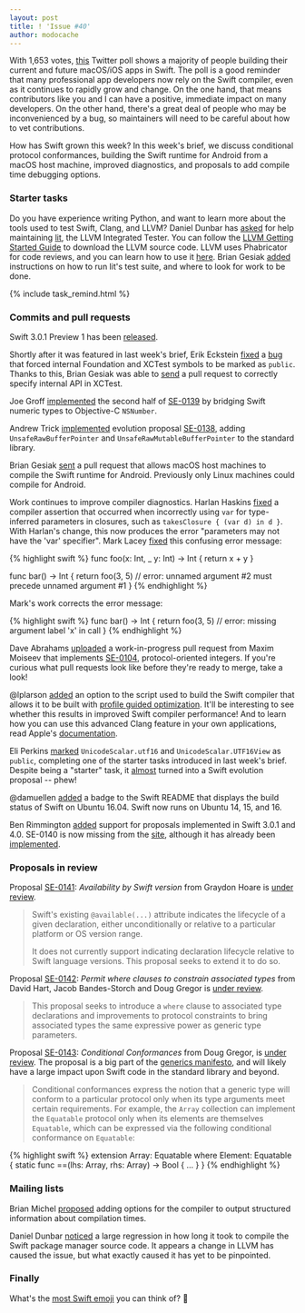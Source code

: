 ```yaml
---
layout: post
title: ! 'Issue #40'
author: modocache
---
```


With 1,653 votes, [this](https://twitter.com/stroughtonsmith/status/780028892794978304) Twitter poll shows a majority of people building their current and future macOS/iOS apps in Swift. The poll is a good reminder that many professional app developers now rely on the Swift compiler, even as it continues to rapidly grow and change. On the one hand, that means contributors like you and I can have a positive, immediate impact on many developers. On the other hand, there's a great deal of people who may be inconvenienced by a bug, so maintainers will need to be careful about how to vet contributions.

How has Swift grown this week? In this week's brief, we discuss conditional protocol conformances, building the Swift runtime for Android from a macOS host machine, improved diagnostics, and proposals to add compile time debugging options.

<!--excerpt-->

### Starter tasks

Do you have experience writing Python, and want to learn more about the tools used to test Swift, Clang, and LLVM? Daniel Dunbar has [asked](https://twitter.com/daniel_dunbar/status/780436782605230080) for help maintaining [lit](http://llvm.org/docs/CommandGuide/lit.html), the LLVM Integrated Tester. You can follow the [LLVM Getting Started Guide](http://llvm.org/docs/GettingStarted.html) to download the LLVM source code. LLVM uses Phabricator for code reviews, and you can learn how to use it [here](http://llvm.org/docs/Phabricator.html). Brian Gesiak [added](https://reviews.llvm.org/D24968) instructions on how to run lit's test suite, and where to look for work to be done.

{% include task_remind.html %}

### Commits and pull requests

Swift 3.0.1 Preview 1 has been [released](https://github.com/apple/swift/releases/tag/swift-3.0.1-PREVIEW-1).

Shortly after it was featured in last week's brief, Erik Eckstein [fixed](https://github.com/apple/swift/pull/4927) a [bug](https://bugs.swift.org/browse/SR-1901) that forced internal Foundation and XCTest symbols to be marked as `public`. Thanks to this, Brian Gesiak was able to [send](https://github.com/apple/swift-corelibs-xctest/pull/174) a pull request to correctly specify internal API in XCTest.

Joe Groff [implemented](https://github.com/apple/swift/pull/4933) the second half of [SE-0139](https://github.com/apple/swift-evolution/blob/master/proposals/0139-bridge-nsnumber-and-nsvalue.md) by bridging Swift numeric types to Objective-C `NSNumber`.

Andrew Trick [implemented](https://github.com/apple/swift/pull/4954) evolution proposal [SE-0138](https://github.com/apple/swift-evolution/blob/master/proposals/0138-unsaferawbufferpointer.md), adding `UnsafeRawBufferPointer` and `UnsafeRawMutableBufferPointer` to the standard library.

Brian Gesiak [sent](https://github.com/apple/swift/pull/4972) a pull request that allows macOS host machines to compile the Swift runtime for Android. Previously only Linux machines could compile for Android.

Work continues to improve compiler diagnostics. Harlan Haskins [fixed](https://github.com/apple/swift/pull/4980) a compiler assertion that occurred when incorrectly using `var` for type-inferred parameters in closures, such as `takesClosure { (var d) in d }`. With Harlan's change, this now produces the error "parameters may not have the 'var' specifier". Mark Lacey [fixed](https://github.com/apple/swift/pull/4998) this confusing error message:

{% highlight swift %}
func foo(x: Int, _ y: Int) -> Int {
  return x + y
}

func bar() -> Int {
  return foo(3, 5) // error: unnamed argument #2 must precede unnamed argument #1
}
{% endhighlight %}

Mark's work corrects the error message:

{% highlight swift %}
func bar() -> Int {
  return foo(3, 5) // error: missing argument label 'x' in call
}
{% endhighlight %}

Dave Abrahams [uploaded](https://github.com/apple/swift/pull/3796) a work-in-progress pull request from Maxim Moiseev that implements [SE-0104](https://github.com/apple/swift-evolution/blob/master/proposals/0104-improved-integers.md), protocol-oriented integers. If you're curious what pull requests look like before they're ready to merge, take a look!

@lplarson [added](https://github.com/apple/swift/pull/4989) an option to the script used to build the Swift compiler that allows it to be built with [profile guided optimization](http://clang.llvm.org/docs/UsersManual.html#profile-guided-optimization). It'll be interesting to see whether this results in improved Swift compiler performance! And to learn how you can use this advanced Clang feature in your own applications, read Apple's [documentation](https://developer.apple.com/library/content/documentation/DeveloperTools/Conceptual/xcode_profile_guided_optimization/pgo-using/pgo-using.html).

Eli Perkins [marked](https://github.com/apple/swift/pull/4929) `UnicodeScalar.utf16` and `UnicodeScalar.UTF16View` as `public`, completing one of the starter tasks introduced in last week's brief. Despite being a "starter" task, it [almost](https://lists.swift.org/pipermail/swift-evolution/Week-of-Mon-20160919/027240.html) turned into a Swift evolution proposal -- phew!

@damuellen [added](https://github.com/apple/swift/pull/4928) a badge to the Swift README that displays the build status of Swift on Ubuntu 16.04. Swift now runs on Ubuntu 14, 15, and 16.

Ben Rimmington [added](https://github.com/apple/swift-evolution/pull/534) support for proposals implemented in Swift 3.0.1 and 4.0. SE-0140 is now missing from the [site](http://apple.github.io/swift-evolution/), although it has already been [implemented](https://github.com/apple/swift-evolution/commit/1202af531896d3e1708708ff09e4f6dd91d43f47).

### Proposals in review

Proposal [SE-0141](https://github.com/apple/swift-evolution/blob/master/proposals/0141-available-by-swift-version.md): *Availability by Swift version* from Graydon Hoare is [under review](https://lists.swift.org/pipermail/swift-evolution-announce/2016-September/000286.html).

> Swift's existing `@available(...)` attribute indicates the lifecycle of a given declaration, either unconditionally or relative to a particular platform or OS version range.
> 
> It does not currently support indicating declaration lifecycle relative to Swift language versions. This proposal seeks to extend it to do so.

Proposal [SE-0142](https://github.com/apple/swift-evolution/blob/master/proposals/0142-associated-types-constraints.md): *Permit where clauses to constrain associated types* from David Hart, Jacob Bandes-Storch and Doug Gregor is [under review](https://lists.swift.org/pipermail/swift-evolution-announce/2016-September/000287.html).

> This proposal seeks to introduce a `where` clause to associated type declarations and improvements to protocol constraints to bring associated types the same expressive power as generic type parameters.

Proposal [SE-0143](https://github.com/apple/swift-evolution/blob/master/proposals/0143-conditional-conformances.md): *Conditional Conformances* from Doug Gregor, is [under review](https://lists.swift.org/pipermail/swift-evolution-announce/2016-September/000288.html). The proposal is a big part of the [generics
manifesto](https://github.com/apple/swift/blob/master/docs/GenericsManifesto.md#conditional-conformances-), and will likely have a large impact upon Swift code in the standard library and beyond.

> Conditional conformances express the notion that a generic type will conform to a particular protocol only when its type arguments meet certain requirements. For example, the `Array` collection can implement the `Equatable` protocol only when its elements are themselves `Equatable`, which can be expressed via the following conditional conformance on `Equatable`:

{% highlight swift %}
extension Array: Equatable where Element: Equatable {
  static func ==(lhs: Array<T>, rhs: Array<T>) -> Bool { ... }
}
{% endhighlight %}

### Mailing lists

Brian Michel [proposed](https://bugs.swift.org/browse/SR-2741) adding options for the compiler to output structured information about compilation times.

Daniel Dunbar [noticed](https://lists.swift.org/pipermail/swift-dev/Week-of-Mon-20160919/003020.html) a large regression in how long it took to compile the Swift package manager source code. It appears a change in LLVM has caused the issue, but what exactly caused it has yet to be pinpointed.

### Finally

What's the [most Swift emoji](https://twitter.com/stephentyrone/status/781532588057976832) you can think of? 🤔
